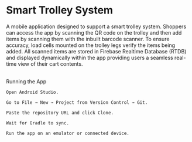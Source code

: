 # Smart Trolley System

 
A mobile application designed to support a smart trolley system. Shoppers can access the app by scanning the QR code on the trolley and then add items by scanning them with the inbuilt barcode scanner. To ensure accuracy, load cells mounted on the trolley legs verify the items being added. All scanned items are stored in Firebase Realtime Database (RTDB) and displayed dynamically within the app providing users a seamless real-time view of their cart contents.


<br>Running the App <br>
   
    Open Android Studio.
    
    Go to File → New → Project from Version Control → Git.
    
    Paste the repository URL and click Clone.
    
    Wait for Gradle to sync.
    
    Run the app on an emulator or connected device.
